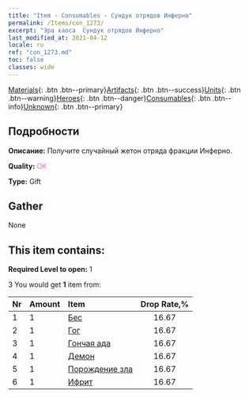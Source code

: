 ```yaml
---
title: "Item - Consumables - Сундук отрядов Инферно"
permalink: /Items/con_1273/
excerpt: "Эра хаоса  Сундук отрядов Инферно"
last_modified_at: 2021-04-12
locale: ru
ref: "con_1273.md"
toc: false
classes: wide
---
```

 [Materials](/ru/Items/){: .btn .btn--primary}[Artifacts](/ru/Items/Artifacts/){: .btn .btn--success}[Units](/ru/Items/Units/){: .btn .btn--warning}[Heroes](/ru/Items/Heroes/){: .btn .btn--danger}[Consumables](/ru/Items/Consumables/){: .btn .btn--info}[Unknown](/ru/Items/Unknown/){: .btn .btn--primary}

## Подробности
 **Описание:** Получите случайный жетон отряда фракции Инферно.

 **Quality:** <span style="color: #DA70D6">OK</span>

 **Type:** Gift

## Gather

  None

## This item contains:

 **Required Level to open:** 1

 3 You would get **1** item  from:

  | Nr | Amount |     Item    | Drop Rate,% |
  |:---|:-------|:------------|:---------:|
  | 1 | 1 | [Бес](/ru/Items/unt_226/) | 16.67 | 
  | 2 | 1 | [Гог](/ru/Items/unt_227/) | 16.67 | 
  | 3 | 1 | [Гончая ада](/ru/Items/unt_228/) | 16.67 | 
  | 4 | 1 | [Демон](/ru/Items/unt_229/) | 16.67 | 
  | 5 | 1 | [Порождение зла](/ru/Items/unt_230/) | 16.67 | 
  | 6 | 1 | [Ифрит](/ru/Items/unt_231/) | 16.67 | 
